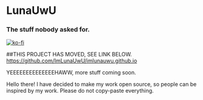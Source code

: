 # LunaUwU
### The stuff nobody asked for.
[![ko-fi](https://ko-fi.com/img/githubbutton_sm.svg)](https://ko-fi.com/L4L7DX3VR)

##THIS PROJECT HAS MOVED, SEE LINK BELOW.
https://github.com/ImLunaUwU/imlunauwu.github.io

YEEEEEEEEEEEEEEHAWW, more stuff coming soon.

Hello there! I have decided to make my work open source, so people can be inspired by my work.
Please do not copy-paste everything.
